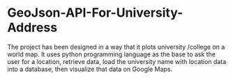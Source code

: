 # GeoJson-API-For-University-Address
The project has been designed in a way that it plots university /college on a world map. It uses python programming language as the base to ask the user for a location, retrieve data, load the university name with location data into a database, then visualize that data on Google Maps.
